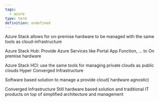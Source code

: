 ```yaml
---
tags:
  - azure
type: term
definition: undefined
---
```


Azure Stack allows for on-premise hardware to be managed with the same tools as cloud-infrastructure

Azure Stack Hub:  Provide Azure Services like Portal App Function, ... to On premise hardware

Azure Stack HCI:  use the same tools for managing private clouds as public clouds
    Hyper Converged Infrastructure

Software based solution to manage a provide cloud( hardware agnostic)

Converged Infrastructure
Still hardware based solution and traditional IT products on top of simplified architecture and management
